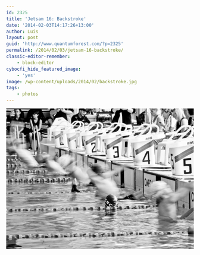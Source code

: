 ```yaml
---
id: 2325
title: 'Jetsam 16: Backstroke'
date: '2014-02-03T14:17:26+13:00'
author: Luis
layout: post
guid: 'http://www.quantumforest.com/?p=2325'
permalink: /2014/02/03/jetsam-16-backstroke/
classic-editor-remember:
    - block-editor
cybocfi_hide_featured_image:
    - 'yes'
image: /wp-content/uploads/2014/02/backstroke.jpg
tags:
    - photos
---
```


![Start of backstroke heat.](/assets/images/backstroke.jpg)